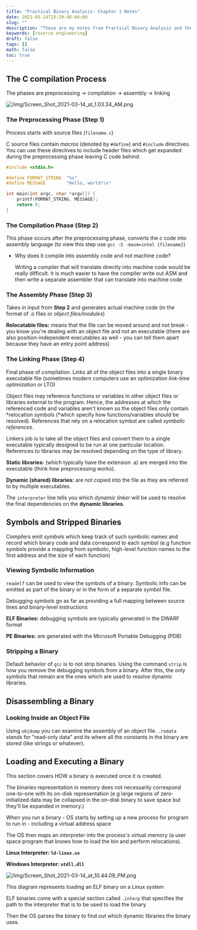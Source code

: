 ```yaml
---
title: "Practical Binary Analysis: Chapter 1 Notes"
date: 2021-03-14T23:29:48-04:00
slug: ""
description: "These are my notes from Practical Binary Analysis and the answers to the exercises."
keywords: [reverse engineering]
draft: false
tags: []
math: false
toc: true 
---
```


## The C compilation Process

The phases are preprocessing → compilation → assembly → linking 

![/img/Screen_Shot_2021-03-14_at_1.03.34_AM.png](/img/Screen_Shot_2021-03-14_at_1.03.34_AM.png)

### The Preprocessing Phase (Step 1)

Process starts with source files (`filename.c`)

C source files contain *macros* (denoted by `#define`) and `#include` directives. You can use these directives to include header files which get expanded during the preprocessing phase leaving C code behind.

```c
#include <stdio.h>

#define FORMAT_STRING  "%s"
#define MESSAGE        "Hello, world!\n"

int main(int argc, char *argv[]) {
	printf(FORMAT_STRING, MESSAGE);
	return 0; 
}
```

### The Compilation Phase (Step 2)

This phase occurs after the preprocessing phase, converts the c code into assembly language (to view this step use `gcc -S -masm=intel {filename}`)

- Why does it compile into assembly code and not machine code?

    Writing a compiler that will translate directly into machine code would be really difficult. It is much easier to have the compiler write out ASM and then write a separate assembler that can translate into machine code

### The Assembly Phase (Step 3)

Takes in input from **Step 2** and generates actual machine code (in the format of .o files or *object files/modules*)

**Relocatable files:** means that the file can be moved around and not break - you know you're dealing with an object file and not an executable (there are also position-independent executables as well - you can tell them apart because they have an entry point address) 

### The Linking Phase (Step 4)

Final phase of compilation. Links all of the object files into a single binary executable file (sometimes modern computers use an optimization *link-time optimization* or LTO)

Object files may reference functions or variables in other object files or libraries external to the program. Hence, the addresses at which the referenced code and variables aren't known so the object files only contain *relocation symbols (*which specify how functions/variables should be resolved). References that rely on a relocation symbol are called *symbolic references*. 

Linkers job is to take all the object files and convert them to a single executable typically designed to be run at one particular location. References to libraries may be resolved depending on the type of library. 

**Static libraries:** (which typically have the extension .a) are merged into the executable (think how preprocessing works). 

**Dynamic (shared) libraries:** are not copied into the file as they are referred to by multiple executables. 

The `interpreter` line tells you which *dynamic linker* will be used to resolve the final dependencies on the **dynamic libraries.** 

## Symbols and Stripped Binaries

Compilers emit *symbols* which keep track of such symbolic names and record which binary code and data correspond to each symbol (e.g function symbols provide a mapping from symbolic, high-level function names to the first address and the size of each function)

### Viewing Symbolic Information

`readelf` can be used to view the symbols of a binary. Symbolic info can be emitted as part of the binary or in the form of a separate symbol file.

Debugging symbols go as far as providing a full mapping between source lines and binary-level instructions

**ELF Binaries:** debugging symbols are typically generated in the DWARF format

**PE Binaries:** are generated with the Microsoft Portable Debugging (PDB)

### Stripping a Binary

Default behavior of `gcc` is to not strip binaries. Using the command `strip` is how you remove the debugging symbols from a binary. After this, the only symbols that remain are the ones which are used to resolve dynamic libraries.


## Disassembling a Binary

### Looking Inside an Object File

Using `objdump` you can examine the assembly of an object file. `.rodata` stands for "read-only data" and its where all the constants in the binary are stored (like strings or whatever).


## Loading and Executing a Binary

This section covers HOW a binary is executed once it is created. 

The binaries representation in memory does not necessarily correspond one-to-one with its on-disk representation (e.g large regions of zero-initialized data may be collapsed in the on-disk binary to save space but they'll be expanded in memory.) 

When you run a binary - OS starts by setting up a new process for program to run in - including a virtual address space 

The OS then maps an *interpreter* into the process's virtual memory (a user space program that knows how to load the bin and perform relocations). 

**Linux Interpreter: `ld-linux.so`**

**Windows Interpreter: `ntdll.dll`**

![/img/Screen_Shot_2021-03-14_at_10.44.09_PM.png](/img/Screen_Shot_2021-03-14_at_10.44.09_PM.png)

This diagram represents loading an ELF binary on a Linux system

ELF binaries come with a special section called `.interp` that specifies the path to the interpreter that is to be used to load the binary 

Then the OS parses the binary to find out which dynamic libraries the binary uses.